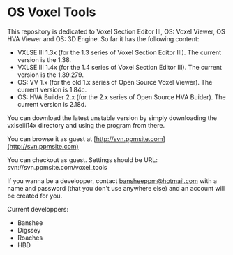 # OS Voxel Tools

This repository is dedicated to Voxel Section Editor III, OS: Voxel Viewer, OS HVA Viewer and OS: 3D Engine. So far it has the following content:
- VXLSE III 1.3x (for the 1.3 series of Voxel Section Editor III). The current version is the 1.38.
- VXLSE III 1.4x (for the 1.4 series of Voxel Section Editor III). The current version is the 1.39.279.
- OS: VV 1.x (for the old 1.x series of Open Source Voxel Viewer). The current version is 1.84c.
- OS: HVA Builder 2.x (for the 2.x series of Open Source HVA Buider). The current version is 2.18d.

You can download the latest unstable version by simply downloading the vxlseiii14x directory and using the program from there.

You can browse it as guest at [http://svn.ppmsite.com](http://svn.ppmsite.com)

You can checkout as guest.
Settings should be
URL: svn://svn.ppmsite.com/voxel_tools

If you wanna be a developper, contact bansheeppm@hotmail.com with a name and password (that you don't use anywhere else) and an account will be created for you.

Current developpers:
* Banshee
* Digssey
* Roaches
* HBD